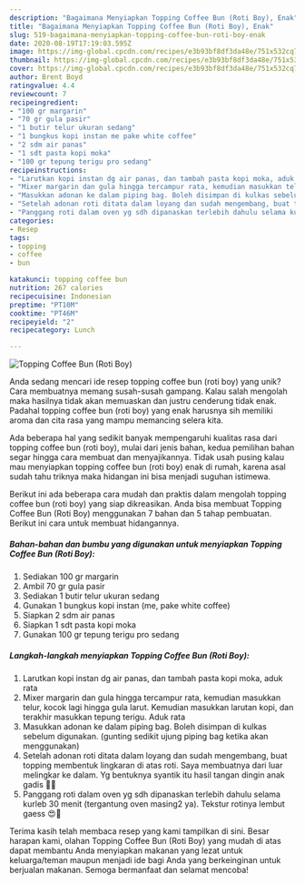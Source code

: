 ```yaml
---
description: "Bagaimana Menyiapkan Topping Coffee Bun (Roti Boy), Enak"
title: "Bagaimana Menyiapkan Topping Coffee Bun (Roti Boy), Enak"
slug: 519-bagaimana-menyiapkan-topping-coffee-bun-roti-boy-enak
date: 2020-08-19T17:19:03.595Z
image: https://img-global.cpcdn.com/recipes/e3b93bf8df3da48e/751x532cq70/topping-coffee-bun-roti-boy-foto-resep-utama.jpg
thumbnail: https://img-global.cpcdn.com/recipes/e3b93bf8df3da48e/751x532cq70/topping-coffee-bun-roti-boy-foto-resep-utama.jpg
cover: https://img-global.cpcdn.com/recipes/e3b93bf8df3da48e/751x532cq70/topping-coffee-bun-roti-boy-foto-resep-utama.jpg
author: Brent Boyd
ratingvalue: 4.4
reviewcount: 7
recipeingredient:
- "100 gr margarin"
- "70 gr gula pasir"
- "1 butir telur ukuran sedang"
- "1 bungkus kopi instan me pake white coffee"
- "2 sdm air panas"
- "1 sdt pasta kopi moka"
- "100 gr tepung terigu pro sedang"
recipeinstructions:
- "Larutkan kopi instan dg air panas, dan tambah pasta kopi moka, aduk rata"
- "Mixer margarin dan gula hingga tercampur rata, kemudian masukkan telur, kocok lagi hingga gula larut. Kemudian masukkan larutan kopi, dan terakhir masukkan tepung terigu. Aduk rata"
- "Masukkan adonan ke dalam piping bag. Boleh disimpan di kulkas sebelum digunakan. (gunting sedikit ujung piping bag ketika akan menggunakan)"
- "Setelah adonan roti ditata dalam loyang dan sudah mengembang, buat topping membentuk lingkaran di atas roti. Saya membuatnya dari luar melingkar ke dalam. Yg bentuknya syantik itu hasil tangan dingin anak gadis 🤭😘"
- "Panggang roti dalam oven yg sdh dipanaskan terlebih dahulu selama kurleb 30 menit (tergantung oven masing2 ya). Tekstur rotinya lembut gaess 😍💖"
categories:
- Resep
tags:
- topping
- coffee
- bun

katakunci: topping coffee bun 
nutrition: 267 calories
recipecuisine: Indonesian
preptime: "PT10M"
cooktime: "PT46M"
recipeyield: "2"
recipecategory: Lunch

---
```



![Topping Coffee Bun (Roti Boy)](https://img-global.cpcdn.com/recipes/e3b93bf8df3da48e/751x532cq70/topping-coffee-bun-roti-boy-foto-resep-utama.jpg)

Anda sedang mencari ide resep topping coffee bun (roti boy) yang unik? Cara membuatnya memang susah-susah gampang. Kalau salah mengolah maka hasilnya tidak akan memuaskan dan justru cenderung tidak enak. Padahal topping coffee bun (roti boy) yang enak harusnya sih memiliki aroma dan cita rasa yang mampu memancing selera kita.



Ada beberapa hal yang sedikit banyak mempengaruhi kualitas rasa dari topping coffee bun (roti boy), mulai dari jenis bahan, kedua pemilihan bahan segar hingga cara membuat dan menyajikannya. Tidak usah pusing kalau mau menyiapkan topping coffee bun (roti boy) enak di rumah, karena asal sudah tahu triknya maka hidangan ini bisa menjadi suguhan istimewa.


Berikut ini ada beberapa cara mudah dan praktis dalam mengolah topping coffee bun (roti boy) yang siap dikreasikan. Anda bisa membuat Topping Coffee Bun (Roti Boy) menggunakan 7 bahan dan 5 tahap pembuatan. Berikut ini cara untuk membuat hidangannya.

<!--inarticleads1-->

##### Bahan-bahan dan bumbu yang digunakan untuk menyiapkan Topping Coffee Bun (Roti Boy):

1. Sediakan 100 gr margarin
1. Ambil 70 gr gula pasir
1. Sediakan 1 butir telur ukuran sedang
1. Gunakan 1 bungkus kopi instan (me, pake white coffee)
1. Siapkan 2 sdm air panas
1. Siapkan 1 sdt pasta kopi moka
1. Gunakan 100 gr tepung terigu pro sedang




<!--inarticleads2-->

##### Langkah-langkah menyiapkan Topping Coffee Bun (Roti Boy):

1. Larutkan kopi instan dg air panas, dan tambah pasta kopi moka, aduk rata
1. Mixer margarin dan gula hingga tercampur rata, kemudian masukkan telur, kocok lagi hingga gula larut. Kemudian masukkan larutan kopi, dan terakhir masukkan tepung terigu. Aduk rata
1. Masukkan adonan ke dalam piping bag. Boleh disimpan di kulkas sebelum digunakan. (gunting sedikit ujung piping bag ketika akan menggunakan)
1. Setelah adonan roti ditata dalam loyang dan sudah mengembang, buat topping membentuk lingkaran di atas roti. Saya membuatnya dari luar melingkar ke dalam. Yg bentuknya syantik itu hasil tangan dingin anak gadis 🤭😘
1. Panggang roti dalam oven yg sdh dipanaskan terlebih dahulu selama kurleb 30 menit (tergantung oven masing2 ya). Tekstur rotinya lembut gaess 😍💖




Terima kasih telah membaca resep yang kami tampilkan di sini. Besar harapan kami, olahan Topping Coffee Bun (Roti Boy) yang mudah di atas dapat membantu Anda menyiapkan makanan yang lezat untuk keluarga/teman maupun menjadi ide bagi Anda yang berkeinginan untuk berjualan makanan. Semoga bermanfaat dan selamat mencoba!

